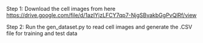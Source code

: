 Step 1: Download the cell images from here
https://drive.google.com/file/d/1azIYjzLFCY7qp7-NjgSBvakbGgPvQlRf/view

Step 2: Run the gen_dataset.py to read cell images and generate the .CSV file for training and test data
